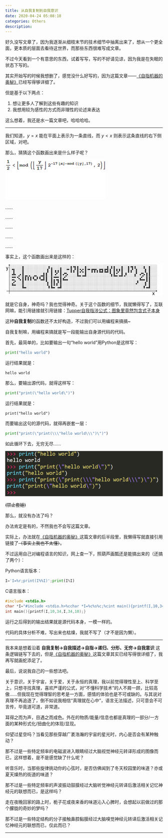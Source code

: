 ```yaml
---
title: 从自我复制到自我意识
date: 2020-04-24 05:08:18
categories: Others
description: 
---
```


好久没写文章了，因为我逐渐从细枝末节的技术细节中抽离出来了，想从一个更全面，更本质的层面去看待这世界，而那些东西很难写成文章。

不过今天看到一个有意思的东西，试着写写，写的不好请见谅，因为我是在失眠的状态下写的。

其实开始写的时候我想删了，感觉没什么好写的，因为这篇文章——[《自指机器的奥秘》](https://swarma.org/?p=3128)已经写得够详细了。

但是基于以下两点：

1. 想让更多人了解到这些有趣的知识
2. 我想用较为感性的方式而非理性的论述来表达

这么想着，我还是水一篇文章吧，哈哈哈哈。

---

我们知道，$y=x$ 能在平面上表示为一条直线，而 $y<x$ 则表示这条直线的右下侧区域，对吧。

那么，猜猜这个函数画出来是什么样子呢？

![](从自我复制到自我意识\1.gif)

……

……

……

……

……

事实上，这个函数画出来是这样的：

![](从自我复制到自我意识\2.gif)

就是它自身，神奇吗？我也觉得神奇。关于这个函数的细节，我就懒得写了，互联网嘛，能引用链接就引用链接：[Tupper自我指涉公式：图象里竟然包含式子本身](http://www.matrix67.com/blog/archives/301)

这种**自我复制**的函数还不太好构造，不过我们可以用编程来搞搞~

自我复制嘛，用编程来搞就是写一段能输出自身源代码的代码。

首先，最简单的，比如要输出一句“hello world”用Python是这样写：

```python
print("hello world")
```

运行结果就是：

```
hello world
```

那么，要输出源代码，就得这样写：

```python
print("print(\"hello world\")")
```

运行结果就是：

```
print("hello world")
```

而要输出这句的源代码，就得再嵌套一层：

```python
print("print(\"print(\\\"hello world\\\")\")")
```

如此循环下去，无穷无尽……

![](从自我复制到自我意识\3.png)

~~(禁止套娃)~~

那么，就没有办法了吗？

办法肯定是有的，不然我也不会写这篇文章。

实际上，办法就在[《自指机器的奥秘》](https://swarma.org/?p=3128)这篇文章的后半段里，我懒得写就直接引用链接了~~（事实上我也不太懂）~~。

不过运用自己对编程语言的知识，网上查一下，照葫芦画瓢还是能搞出来的（还搞了两个）：

Python语言版本：
```python
I='I=%r;print(I%%I)';print(I%I)
```

C语言版本：
```c
#include <stdio.h>
char *I="#include <stdio.h>%cchar *I=%c%s%c;%cint main(){printf(I,10,34,I,34,10);}";
int main(){printf(I,10,34,I,34,10);}
```

运行之后得到的输出结果就是源代码本身，一模一样的。

代码的具体分析不难，写出来也枯燥，我就不写了（才不是因为懒）。

---

我本来是想着沿着 **自我复制->自我描述->自指->递归、分形、无穷->自我意识** 这条逻辑链写下去的，但是[《自指机器的奥秘》](https://swarma.org/?p=3128)这篇文章其实已经写得很详细了，我再写就画蛇添足了。

最后，说说我自己的一些想法吧。

关于意识，关于宇宙，关于爱，关于永恒的真理，我以前觉得理性至上、科学至上，只想寻找真理，喜欢严谨的公式，对“不懂科学技术”的人不屑一顾，比较高傲……但我现在觉得理智的思考是一方面，感情的体验也是不可或缺的。与其说对真理不再追逐了，倒不如说我相信“真理就在心中”，语言无法描述，只可意会不可言传，毕竟道可道，非常道。

耳得之而为声，目遇之而成色。外在的物质/能量/信息也都是真理的一部分/一方面的某种形式化/扭曲化的体现/显现。

仰望过星空吗？当看见那些穿越广袤浩瀚的宇宙的星光时，内心是否会有某种触动？

那不过是一些特定频率的电磁波进入眼睛经过大脑视觉神经元转译形成的图像而已，这样想着，是不是感觉缺了什么呢？

听音乐时，当那些旋律挑动你的心弦时，是否仿佛闻到了冬天校园里的味道？亦或夏天燥热的街道的味道？

那不过是一些特定频率的声波振动鼓膜经过大脑听觉神经元转译后激活相关记忆神经元的联想而已，是这样吗？

走在夜晚回家的路上时，栀子花或夜来香的味道沁入心脾时，会想起以前做过的那个朦胧的奇妙的梦吗？

那不过是一些特定结构的分子接触鼻腔黏膜经过大脑嗅觉神经元转译后激活相关记忆神经元的联想而已，仅此而已？

---

